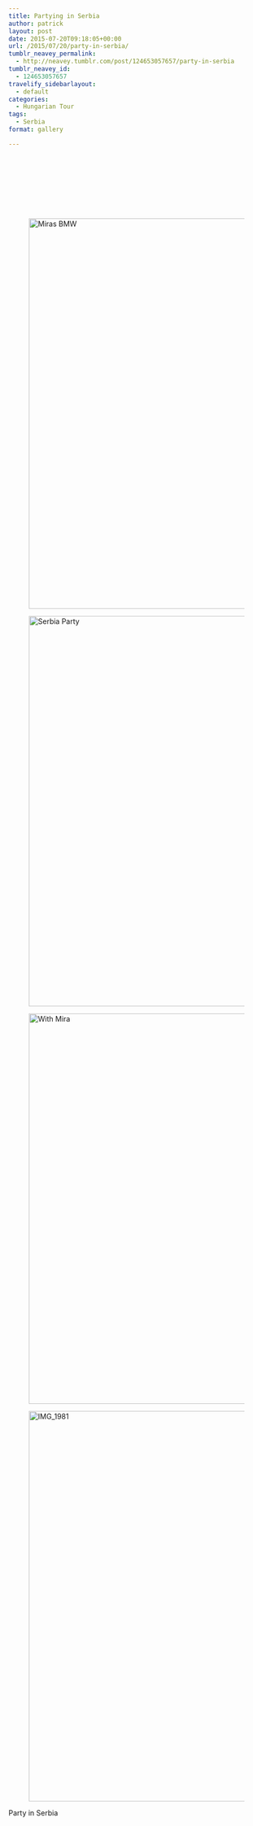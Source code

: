 ```yaml
---
title: Partying in Serbia
author: patrick
layout: post
date: 2015-07-20T09:18:05+00:00
url: /2015/07/20/party-in-serbia/
tumblr_neavey_permalink:
  - http://neavey.tumblr.com/post/124653057657/party-in-serbia
tumblr_neavey_id:
  - 124653057657
travelify_sidebarlayout:
  - default
categories:
  - Hungarian Tour
tags:
  - Serbia
format: gallery

---
```

&nbsp;

&nbsp;

&nbsp;

&nbsp;

<div id='gallery-2' class='gallery galleryid-8 gallery-columns-3 gallery-size-full'>
  <figure class='gallery-item'> 
  
  <div class='gallery-icon landscape'>
    <a href='http://localhost/wordpress/wp-content/uploads/2015/07/IMG_1977.jpg'><img width="1024" height="768" src="http://localhost/wordpress/wp-content/uploads/2015/07/IMG_1977.jpg" class="attachment-full size-full" alt="Miras BMW" srcset="http://localhost/wordpress/wp-content/uploads/2015/07/IMG_1977.jpg 1024w, http://localhost/wordpress/wp-content/uploads/2015/07/IMG_1977-300x225.jpg 300w, http://localhost/wordpress/wp-content/uploads/2015/07/IMG_1977-768x576.jpg 768w" sizes="(max-width: 709px) 85vw, (max-width: 909px) 67vw, (max-width: 1362px) 62vw, 840px" /></a>
  </div></figure><figure class='gallery-item'> 
  
  <div class='gallery-icon landscape'>
    <a href='http://localhost/wordpress/wp-content/uploads/2015/07/IMG_1983.jpg'><img width="1024" height="768" src="http://localhost/wordpress/wp-content/uploads/2015/07/IMG_1983.jpg" class="attachment-full size-full" alt="Serbia Party" srcset="http://localhost/wordpress/wp-content/uploads/2015/07/IMG_1983.jpg 1024w, http://localhost/wordpress/wp-content/uploads/2015/07/IMG_1983-300x225.jpg 300w, http://localhost/wordpress/wp-content/uploads/2015/07/IMG_1983-768x576.jpg 768w" sizes="(max-width: 709px) 85vw, (max-width: 909px) 67vw, (max-width: 1362px) 62vw, 840px" /></a>
  </div></figure><figure class='gallery-item'> 
  
  <div class='gallery-icon landscape'>
    <a href='http://localhost/wordpress/wp-content/uploads/2015/07/IMG_1984.jpg'><img width="1024" height="768" src="http://localhost/wordpress/wp-content/uploads/2015/07/IMG_1984.jpg" class="attachment-full size-full" alt="With Mira" srcset="http://localhost/wordpress/wp-content/uploads/2015/07/IMG_1984.jpg 1024w, http://localhost/wordpress/wp-content/uploads/2015/07/IMG_1984-300x225.jpg 300w, http://localhost/wordpress/wp-content/uploads/2015/07/IMG_1984-768x576.jpg 768w" sizes="(max-width: 709px) 85vw, (max-width: 909px) 67vw, (max-width: 1362px) 62vw, 840px" /></a>
  </div></figure><figure class='gallery-item'> 
  
  <div class='gallery-icon landscape'>
    <a href='http://localhost/wordpress/wp-content/uploads/2015/07/IMG_1981-1.jpg'><img width="1024" height="768" src="http://localhost/wordpress/wp-content/uploads/2015/07/IMG_1981-1.jpg" class="attachment-full size-full" alt="IMG_1981" srcset="http://localhost/wordpress/wp-content/uploads/2015/07/IMG_1981-1.jpg 1024w, http://localhost/wordpress/wp-content/uploads/2015/07/IMG_1981-1-300x225.jpg 300w, http://localhost/wordpress/wp-content/uploads/2015/07/IMG_1981-1-768x576.jpg 768w" sizes="(max-width: 709px) 85vw, (max-width: 909px) 67vw, (max-width: 1362px) 62vw, 840px" /></a>
  </div></figure>
</div>

Party in Serbia